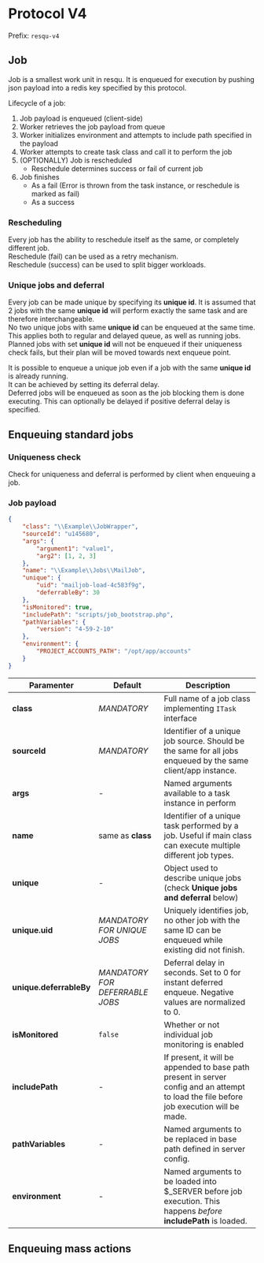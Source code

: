 # Protocol V4

Prefix: `resqu-v4`

## Job
Job is a smallest work unit in resqu. It is enqueued for execution by pushing json payload into a redis key specified by this protocol.

Lifecycle of a job:
1. Job payload is enqueued (client-side)
2. Worker retrieves the job payload from queue
3. Worker initializes environment and attempts to include path specified in the payload
4. Worker attempts to create task class and call it to perform the job
5. (OPTIONALLY) Job is rescheduled
    - Reschedule determines success or fail of current job
6. Job finishes
    - As a fail (Error is thrown from the task instance, or reschedule is marked as fail)
    - As a success 
    
### Rescheduling
Every job has the ability to reschedule itself as the same, or completely different job.  
Reschedule (fail) can be used as a retry mechanism.  
Reschedule (success) can be used to split bigger workloads.

### Unique jobs and deferral
Every job can be made unique by specifying its **unique id**. It is assumed that 2 jobs with the same **unique id** will perform exactly the same task and are therefore interchangeable.  
No two unique jobs with same **unique id** can be enqueued at the same time. This applies both to regular and delayed queue, as well as running jobs.  
Planned jobs with set **unique id** will not be enqueued if their uniqueness check fails, but their plan will be moved towards next enqueue point.

It is possible to enqueue a unique job even if a job with the same **unique id** is already running.  
It can be achieved by setting its deferral delay.  
Deferred jobs will be enqueued as soon as the job blocking them is done executing. This can optionally be delayed if positive deferral delay is specified.

## Enqueuing standard jobs




### Uniqueness check
Check for uniqueness and deferral is performed by client when enqueuing a job.


### Job payload
```json
{
    "class": "\\Example\\JobWrapper",
    "sourceId": "u145680",
    "args": {
        "argument1": "value1",
        "arg2": [1, 2, 3]
    },
    "name": "\\Example\\Jobs\\MailJob",
    "unique": {
        "uid": "mailjob-load-4c583f9g",
        "deferrableBy": 30
    },
    "isMonitored": true,
    "includePath": "scripts/job_bootstrap.php",
    "pathVariables": {
        "version": "4-59-2-10"
    },
    "environment": {
        "PROJECT_ACCOUNTS_PATH": "/opt/app/accounts"
    }
}
```
| Paramenter | Default | Description |
| --- | --- | --- |
| **class** | *MANDATORY* | Full name of a job class implementing `ITask` interface |
| **sourceId** | *MANDATORY* | Identifier of a unique job source. Should be the same for all jobs enqueued by the same client/app instance. |
| **args** | - | Named arguments available to a task instance in perform |
| **name** | same as **class** | Identifier of a unique task performed by a job. Useful if main class can execute multiple different job types. |
| **unique** | - | Object used to describe unique jobs (check **Unique jobs and deferral** below) |
| **unique.uid** | *MANDATORY FOR UNIQUE JOBS* | Uniquely identifies job, no other job with the same ID can be enqueued while existing did not finish. |
| **unique.deferrableBy** | *MANDATORY FOR DEFERRABLE JOBS* | Deferral delay in seconds. Set to 0 for instant deferred enqueue. Negative values are normalized to 0. |
| **isMonitored** | `false` | Whether or not individual job monitoring is enabled |
| **includePath** | - | If present, it will be appended to base path present in server config and an attempt to load the file before job execution will be made. |
| **pathVariables** | - | Named arguments to be replaced in base path defined in server config. |
| **environment** | - | Named arguments to be loaded into $_SERVER before job execution. This happens *before* **includePath** is loaded. |

## Enqueuing mass actions